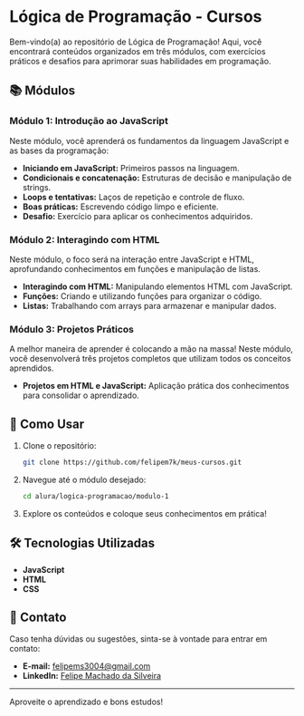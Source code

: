 # Lógica de Programação - Cursos

Bem-vindo(a) ao repositório de Lógica de Programação! Aqui, você encontrará conteúdos organizados em três módulos, com exercícios práticos e desafios para aprimorar suas habilidades em programação.

## 📚 Módulos

### Módulo 1: Introdução ao JavaScript
Neste módulo, você aprenderá os fundamentos da linguagem JavaScript e as bases da programação:

- **Iniciando em JavaScript:** Primeiros passos na linguagem.
- **Condicionais e concatenação:** Estruturas de decisão e manipulação de strings.
- **Loops e tentativas:** Laços de repetição e controle de fluxo.
- **Boas práticas:** Escrevendo código limpo e eficiente.
- **Desafio:** Exercício para aplicar os conhecimentos adquiridos.

### Módulo 2: Interagindo com HTML
Neste módulo, o foco será na interação entre JavaScript e HTML, aprofundando conhecimentos em funções e manipulação de listas.

- **Interagindo com HTML:** Manipulando elementos HTML com JavaScript.
- **Funções:** Criando e utilizando funções para organizar o código.
- **Listas:** Trabalhando com arrays para armazenar e manipular dados.

### Módulo 3: Projetos Práticos
A melhor maneira de aprender é colocando a mão na massa! Neste módulo, você desenvolverá três projetos completos que utilizam todos os conceitos aprendidos.

- **Projetos em HTML e JavaScript:** Aplicação prática dos conhecimentos para consolidar o aprendizado.

## 🚀 Como Usar

1. Clone o repositório:
   ```bash
   git clone https://github.com/felipem7k/meus-cursos.git
   ```

2. Navegue até o módulo desejado:
   ```bash
   cd alura/logica-programacao/modulo-1
   ```

3. Explore os conteúdos e coloque seus conhecimentos em prática!

## 🛠 Tecnologias Utilizadas

- **JavaScript**
- **HTML**
- **CSS**

## 📧 Contato

Caso tenha dúvidas ou sugestões, sinta-se à vontade para entrar em contato:

- **E-mail:** felipems3004@gmail.com
- **LinkedIn:** [Felipe Machado da Silveira](https://www.linkedin.com/in/felipe-machado-da-silveira-380306182/)

---

Aproveite o aprendizado e bons estudos!